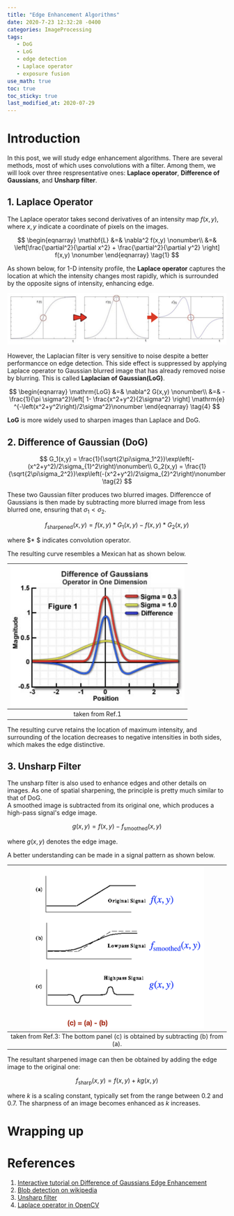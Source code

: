 ```yaml
---
title: "Edge Enhancement Algorithms"
date: 2020-7-23 12:32:28 -0400
categories: ImageProcessing
tags:
   - DoG 
   - LoG
   - edge detection 
   - Laplace operator
   - exposure fusion
use_math: true
toc: true
toc_sticky: true
last_modified_at: 2020-07-29
---
```



# Introduction 

In this post, we will study edge enhancement algorithms. There are several methods, most of which uses convolutions with a filter. Among them, we will look over
three respresentative ones: **Laplace operator**, **Difference of Gaussians**, and **Unsharp filter**. 


## 1. Laplace Operator 

The Laplace operator takes second derivatives of an intensity map $f(x,y)$, where $x,y$ indicate a coordinate of pixels on the images. 

$$
\begin{eqnarray}
\mathbf{L} &=& \nabla^2 f(x,y) \nonumber\\
&=& \left[\frac{\partial^2}{\partial x^2} + \frac{\partial^2}{\partial y^2}  \right] f(x,y) \nonumber
\end{eqnarray}
\tag{1}
$$

As shown below, for 1-D intensity profile, the **Laplace operator** captures the location at which the intensity changes most rapidly, which is surrounded by the opposite signs of intensity, enhancing edge. 

<img src="/assets/images/LaplaceOperator.jpeg" width="600px" >

However, the Laplacian filter is very sensitive to noise despite a better performancce on edge detection. 
This side effect is suppressed by applying Laplace operator to Gaussian blurred image that has already removed noise by blurring. This is called **Laplacian of Gaussian(LoG)**.

$$ 
\begin{eqnarray}
\mathrm{LoG} &=& \nabla^2 G(x,y) \nonumber\\
&=& -\frac{1}{\pi \sigma^2}\left[ 1- \frac{x^2+y^2}{2\sigma^2} \right] \mathrm{e} ^{-\left(x^2+y^2\right)/2\sigma^2}\nonumber
\end{eqnarray}
\tag{4}
$$

**LoG** is more widely used to sharpen images than Laplace and DoG. 


## 2. Difference of Gaussian (DoG)  

$$
G_1(x,y) = \frac{1}{\sqrt{2\pi\sigma_1^2}}\exp\left(-(x^2+y^2)/2\sigma_{1}^2\right)\nonumber\\ 
G_2(x,y) = \frac{1}{\sqrt{2\pi\sigma_2^2}}\exp\left(-(x^2+y^2)/2\sigma_{2}^2\right)\nonumber
\tag{2} 
$$

These two Gaussian filter produces two blurred images. Differencce of Gaussians is then made by subtracting more blurred image from less blurred one, 
ensuring that $\sigma_1 < \sigma_2$. 

$$
f_{\mathrm{sharpened}}(x,y) = f(x,y)* G_1(x,y) - f(x,y) * G_2(x,y)
\tag{3}
$$

where $* $ indicates convolution operator. 

The resulting curve resembles a Mexican hat as shown below.  

|<img src="/assets/images/DoG.png" width="400px" >|
|:--:| 
|taken from Ref.1|

The resulting curve retains the location of maximum intensity, and surrounding of the location decreases to negative intensities in both sides, which makes the edge distinctive. 


## 3. Unsharp Filter 

The unsharp filter is also used to enhance edges and other details on images. As one of spatial sharpening, the principle is pretty much similar to that of DoG.  
A smoothed image is subtracted from its original one, which produces a high-pass signal's edge image. 

$$
g(x,y) = f(x,y) - f_{\mathrm{smoothed}}(x,y)
\tag{5}
$$

where $g(x,y)$ denotes the edge image. 


A better understanding can be made in a signal pattern as shown below. 

|<img src="/assets/images/unsharpFiltering.jpeg" width="400px" >|
|:--:| 
|taken from Ref.3: The bottom panel (c) is obtained by subtracting (b) from (a).|


The resultant sharpened image can then be obtained by adding the edge image to the original one:  

$$
f_{\mathrm{sharp}}(x,y) = f(x,y) + kg(x,y)
\tag{6}
$$

where $k$ is a scaling constant, typically set from the range between 0.2 and 0.7. The sharpness of an image becomes enhanced as $k$ increases.



# Wrapping up


# References 
  
  1. [Interactive tutorial on Difference of Gaussians Edge Enhancement](https://micro.magnet.fsu.edu/primer/java/digitalimaging/processing/diffgaussians/index.html) 
  2. [Blob detection on wikipedia](https://en.wikipedia.org/wiki/Blob_detection#The_Laplacian_of_Gaussian)  
  3. [Unsharp filter](https://homepages.inf.ed.ac.uk/rbf/HIPR2/unsharp.htm)   
  4. [Laplace operator in OpenCV](https://docs.opencv.org/3.4/d5/db5/tutorial_laplace_operator.html)   
  
  
  
  
  
  
  
